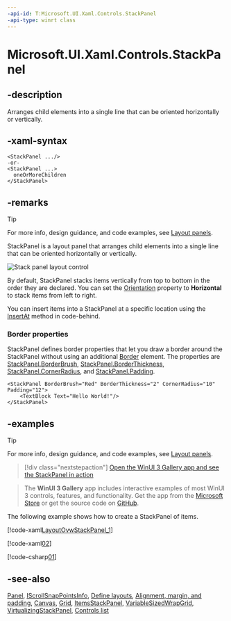 ```yaml
---
-api-id: T:Microsoft.UI.Xaml.Controls.StackPanel
-api-type: winrt class
---
```


<!-- Class syntax.
public class StackPanel : Windows.UI.Xaml.Controls.Panel, Windows.UI.Xaml.Controls.IInsertionPanel, Windows.UI.Xaml.Controls.IStackPanel, Windows.UI.Xaml.Controls.IStackPanel2, Windows.UI.Xaml.Controls.Primitives.IScrollSnapPointsInfo
-->

# Microsoft.UI.Xaml.Controls.StackPanel

## -description
Arranges child elements into a single line that can be oriented horizontally or vertically.

## -xaml-syntax
```xaml
<StackPanel .../>
-or-
<StackPanel ...>
  oneOrMoreChildren
</StackPanel>

```


## -remarks

> [!TIP]
> For more info, design guidance, and code examples, see [Layout panels](/windows/apps/design/layout/layout-panels#stackpanel).

StackPanel is a layout panel that arranges child elements into a single line that can be oriented horizontally or vertically.

<img alt="Stack panel layout control" src="images/controls/StackPanel.png" />

By default, StackPanel stacks items vertically from top to bottom in the order they are declared. You can set the [Orientation](stackpanel_orientation.md) property to **Horizontal** to stack items from left to right.

You can insert items into a StackPanel at a specific location using the [InsertAt](uielementcollection_insertat_1200105662.md) method in code-behind.

### Border properties

StackPanel defines border properties that let you draw a border around the StackPanel without using an additional [Border](border.md) element. The properties are [StackPanel.BorderBrush](stackpanel_borderbrush.md), [StackPanel.BorderThickness](stackpanel_borderthickness.md), [StackPanel.CornerRadius](stackpanel_cornerradius.md), and [StackPanel.Padding](stackpanel_padding.md).

```xaml
<StackPanel BorderBrush="Red" BorderThickness="2" CornerRadius="10" Padding="12">
    <TextBlock Text="Hello World!"/>
</StackPanel>
```

## -examples

> [!TIP]
> For more info, design guidance, and code examples, see [Layout panels](/windows/apps/design/layout/layout-panels#stackpanel).

> [!div class="nextstepaction"]
> [Open the WinUI 3 Gallery app and see the StackPanel in action](winui3gallery:/item/StackPanel)

> The **WinUI 3 Gallery** app includes interactive examples of most WinUI 3 controls, features, and functionality. Get the app from the [Microsoft Store](https://www.microsoft.com/store/productId/9P3JFPWWDZRC) or get the source code on [GitHub](https://github.com/microsoft/WinUI-Gallery).

The following example shows how to create a StackPanel of items.

[!code-xaml[LayoutOvwStackPanel_1](../microsoft.ui.xaml/code/layout_ovw_all/CSharp/MainPage.xaml#SnippetLayoutOvwStackPanel_1)]

[!code-xaml[02](../microsoft.ui.xaml.controls/code/StackPanel1/csharp/Page.xaml#Snippet02)]

[!code-csharp[01](../microsoft.ui.xaml.controls/code/StackPanel1/csharp/Page.xaml.cs#Snippet01)]

## -see-also
[Panel](panel.md), [IScrollSnapPointsInfo](../microsoft.ui.xaml.controls.primitives/iscrollsnappointsinfo.md), [Define layouts](/windows/uwp/layout/layouts-with-xaml), [Alignment, margin, and padding](/windows/uwp/layout/alignment-margin-padding), [Canvas](canvas.md), [Grid](grid.md), [ItemsStackPanel](itemsstackpanel.md), [VariableSizedWrapGrid](variablesizedwrapgrid.md), [VirtualizingStackPanel](virtualizingstackpanel.md), [Controls list](/windows/apps/design/controls/)
